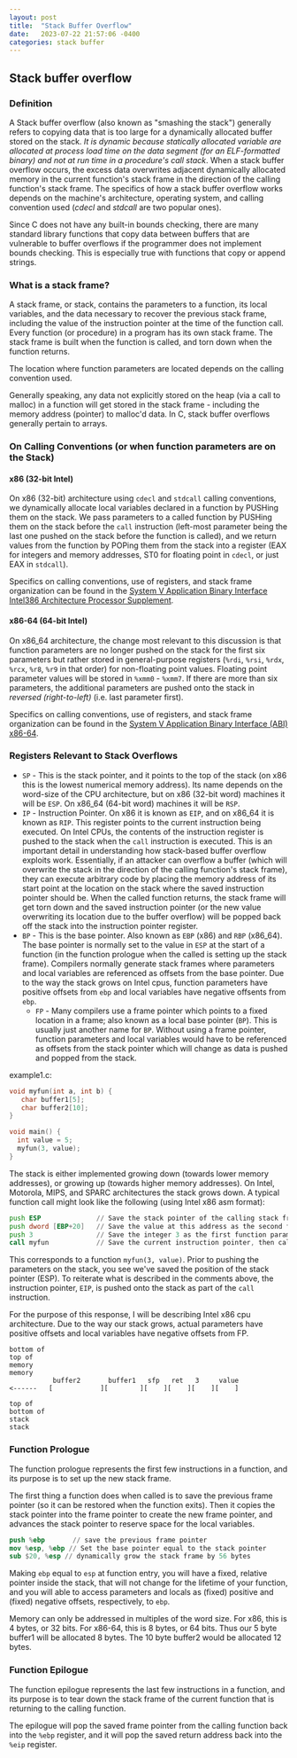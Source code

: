 ```yaml
---
layout: post
title:  "Stack Buffer Overflow"
date:   2023-07-22 21:57:06 -0400
categories: stack buffer
---
```

## Stack buffer overflow

### Definition
A Stack buffer overflow (also known as "smashing the stack") generally refers to copying data that is too large for a dynamically allocated buffer stored on the stack.  _It is dynamic because statically allocated variable are allocated at process load time on the data segment (for an ELF-formatted binary) and not at run time in a procedure's call stack_.  When a stack buffer overflow occurs, the excess data overwrites adjacent dynamically allocated memory in the current function's stack frame in the direction of the calling function's stack frame.  The specifics of how a stack buffer overflow works depends on the machine's architecture, operating system, and calling convention used (_cdecl_ and _stdcall_ are two popular ones). 

Since C does not have any built-in bounds checking, there are many standard library functions that copy data between buffers that are vulnerable to buffer overflows if the programmer does not implement bounds checking.  This is especially true with functions that copy or append strings.

### What is a stack frame? 

A stack frame, or stack, contains the parameters to a function, its local variables, and the data necessary to recover the previous stack frame, including the value of the instruction pointer at the time of the function call.  Every function (or procedure) in a program has its own stack frame.  The stack frame is built when the function is called, and torn down when the function returns.

The location where function parameters are located depends on the calling convention used.

Generally speaking, any data not explicitly stored on the heap (via a call to malloc) in a function will get stored in the stack frame - including the memory address (pointer) to malloc'd data.  In C, stack buffer overflows generally pertain to arrays.

### On Calling Conventions (or when function parameters are on the Stack)

#### x86 (32-bit Intel)
On x86 (32-bit) architecture using `cdecl` and `stdcall` calling conventions, we dynamically allocate local variables declared in a function by PUSHing them on the stack.  We pass parameters to a called function by PUSHing them on the stack before the `call` instruction (left-most parameter being the last one pushed on the stack before the function is called), and we return values from the function by POPing them from the stack into a register (EAX for integers and memory addresses, ST0 for floating point in `cdecl`, or just EAX in `stdcall`).  

Specifics on calling conventions, use of registers, and stack frame organization can be found in the [System V Application Binary Interface Intel386 Architecture Processor Supplement](https://www.sco.com/developers/devspecs/abi386-4.pdf).

#### x86-64 (64-bit Intel)
On x86_64 architecture, the change most relevant to this discussion is that function parameters are no longer pushed on the stack for the first six parameters but rather stored in general-purpose registers (`%rdi`, `%rsi`, `%rdx`, `%rcx`, `%r8`, `%r9` in that order) for non-floating point values.  Floating point parameter values will be stored in `%xmm0` - `%xmm7`.  If there are more than six parameters, the additional parameters are pushed onto the stack in _reversed (right-to-left)_ (i.e. last parameter first).

Specifics on calling conventions, use of registers, and stack frame organization can be found in the [System V Application Binary Interface (ABI) x86-64](https://www.intel.com/content/dam/develop/external/us/en/documents/mpx-linux64-abi.pdf).

### Registers Relevant to Stack Overflows
- `SP` - This is the stack pointer, and it points to the top of the stack (on x86 this is the lowest numerical memory address).  Its name depends on the word-size of the CPU architecture, but on x86 (32-bit word) machines it will be `ESP`.  On x86_64 (64-bit word) machines it will be `RSP`.
- `IP` - Instruction Pointer.  On x86 it is known as `EIP`, and on x86_64 it is known as `RIP`.  This register points to the current instruction being executed.  On Intel CPUs, the contents of the instruction register is pushed to the stack when the `call` instruction is executed.  This is an important detail in understanding how stack-based buffer overflow exploits work. Essentially, if an attacker can overflow a buffer (which will overwrite the stack in the direction of the calling function's stack frame), they can execute arbitrary code by placing the memory address of its start point at the location on the stack where the saved instruction pointer should be.  When the called function returns, the stack frame will get torn down and the saved instruction pointer (or the new value overwriting its location due to the buffer overflow) will be popped back off the stack into the instruction pointer register.
- `BP` - This is the base pointer.  Also known as `EBP` (x86) and `RBP` (x86_64).  The base pointer is normally set to the value in `ESP` at the start of a function (in the function prologue when the called is setting up the stack frame).  Compilers normally generate stack frames where parameters and local variables are referenced as offsets from the base pointer.  Due to the way the stack grows on Intel cpus, function parameters have positive offsets from `ebp` and local variables have negative offsents from `ebp`.
    - `FP` - Many compilers use a frame pointer which points to a fixed location in a frame; also known as a local base pointer (`BP`).  This is usually just another name for `BP`.  Without using a frame pointer, function parameters and local variables would have to be referenced as offsets from the stack pointer which will change as data is pushed and popped from the stack.


example1.c:
```c
void myfun(int a, int b) {
   char buffer1[5];
   char buffer2[10];
}

void main() {
  int value = 5;
  myfun(3, value);
}
```

The stack is either implemented growing down (towards lower memory addresses), or growing up (towards higher memory addresses).  On Intel, Motorola, MIPS, and SPARC architectures the stack grows down. A typical function call might look like the following (using Intel x86 asm format):

```asm
push ESP              // Save the stack pointer of the calling stack frame
push dword [EBP+20]   // Save the value at this address as the second function parameter
push 3                // Save the integer 3 as the first function parameter
call myfun            // Save the current instruction pointer, then call the function, "myfun"
```

This corresponds to a function `myfun(3, value)`.  Prior to pushing the parameters on the stack, you see we've saved the position of the stack pointer (ESP). To reiterate what is described in the comments above, the instruction pointer, `EIP`, is pushed onto the stack as part of the `call` instruction.

For the purpose of this response, I will be describing Intel x86 cpu architecture.  Due to the way our stack grows, actual parameters have positive offsets and local variables have negative offsets from FP.

```
bottom of                                                            top of
memory                                                               memory
           buffer2       buffer1   sfp   ret   3     value
<------   [            ][        ][    ][    ][    ][    ]
	   
top of                                                            bottom of
stack                                                                 stack
```

### Function Prologue
The function prologue represents the first few instructions in a function, and its purpose is to set up the new stack frame.

The first thing a function does when called is to save the previous frame pointer (so it can be restored when the function exits).  Then it copies the stack pointer into the frame pointer to create the new frame pointer, and advances the stack pointer to reserve space for the local variables.

```nasm
push %ebp       // save the previous frame pointer
mov %esp, %ebp // Set the base pointer equal to the stack pointer
sub $20, %esp // dynamically grow the stack frame by 56 bytes
```

Making `ebp` equal to `esp` at function entry, you will have a fixed, relative pointer inside the stack, that will not change for the lifetime of your function, and you will able to access parameters and locals as (fixed) positive and (fixed) negative offsets, respectively, to `ebp`.

Memory can only be addressed in multiples of the word size.  For x86, this is 4 bytes, or 32 bits.  For x86-64, this is 8 bytes, or 64 bits.  Thus our 5 byte buffer1 will be allocated 8 bytes.  The 10 byte buffer2 would be allocated 12 bytes.

### Function Epilogue
The function epilogue represents the last few instructions in a function, and its purpose is to tear down the stack frame of the current function that is returning to the calling function.

The epilogue will pop the saved frame pointer from the calling function back into the `%ebp` register, and it will pop the saved return address back into the `%eip` register.